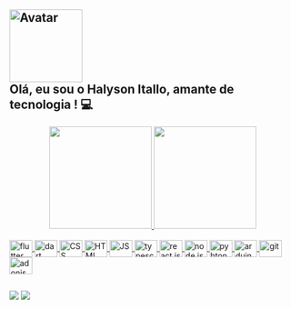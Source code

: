 ## <img align="center" alt="Avatar" height="128px" width="128px" src="https://i.imgur.com/U0M5NNo.png"><div> **Olá, eu sou o Halyson Itallo, amante de tecnologia ! 💻**  </div> 


<div align="center">
  <a href="https://github.com/HalysonItallo">
  <img height="180em" src="https://github-readme-stats.vercel.app/api?username=HalysonItallo&show_icons=true&theme=dracula&include_all_commits=true&count_private=true"/>
  <img height="180em" src="https://github-readme-stats.vercel.app/api/top-langs/?username=HalysonItallo&layout=compact&langs_count=7&theme=dracula"/>
</div>
<div style="display: inline_block"><br>
  <img align="center" alt="flutter" height="30" width="40" src="https://cdn.jsdelivr.net/gh/devicons/devicon/icons/flutter/flutter-original.svg"/>
  <img align="center" alt="dart" height="30" width="40" src="https://cdn.jsdelivr.net/gh/devicons/devicon/icons/dart/dart-original.svg"/>
  <img align="center" alt="CSS" height="30" width="40" src="https://cdn.jsdelivr.net/gh/devicons/devicon/icons/css3/css3-original.svg"/>
  <img align="center" alt="HTML" height="30" width="40" src="https://cdn.jsdelivr.net/gh/devicons/devicon/icons/html5/html5-original.svg"/>
  <img align="center" alt="JS" height="30" width="40" src="https://cdn.jsdelivr.net/gh/devicons/devicon/icons/javascript/javascript-original.svg"/>
  <img align="center" alt="typescript" height="30" width="40" src="https://cdn.jsdelivr.net/gh/devicons/devicon/icons/typescript/typescript-original.svg"/>
  <img align="center" alt="react js" height="30" width="40" src="https://cdn.jsdelivr.net/gh/devicons/devicon/icons/react/react-original.svg"/>
  <img align="center" alt="node js" height="30" width="40" src="https://cdn.jsdelivr.net/gh/devicons/devicon/icons/nodejs/nodejs-original.svg"/>
  <img align="center" alt="pyhton" height="30" width="40" src="https://cdn.jsdelivr.net/gh/devicons/devicon/icons/python/python-original.svg"/>
  <img align="center" alt="arduino" height="30" width="40" src="https://cdn.jsdelivr.net/gh/devicons/devicon/icons/arduino/arduino-original.svg"/>
  <img align="center" alt="git" height="30" width="40" src="https://cdn.jsdelivr.net/gh/devicons/devicon/icons/git/git-original.svg"/>
  <img align="center" alt="adonis js" height="30" width="40" src="https://cdn.jsdelivr.net/gh/devicons/devicon/icons/adonisjs/adonisjs-original.svg"/>
  
</div>  
  
  ##

<div> 
  <a href = "mailto:halyssonpimentell@gmail.com"><img src="https://img.shields.io/badge/-Gmail-%23333?style=for-the-badge&logo=gmail&logoColor=white" target="_blank"></a>
  <a href="https://www.linkedin.com/in/halyson-itallo-447474174" target="_blank"><img src="https://img.shields.io/badge/-LinkedIn-%230077B5?style=for-the-badge&logo=linkedin&logoColor=white" target="_blank"></a> 
 
</div>
